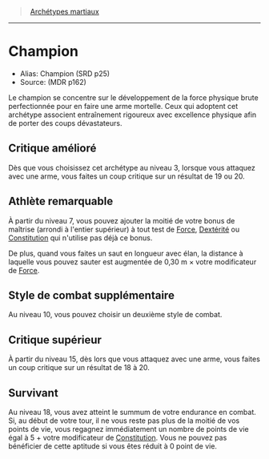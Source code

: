 
<!--SubClassItem-->

> <!--ParentNameLink-->[Archétypes martiaux](fighter_hd.md#archétypes-martiaux)<!--/ParentNameLink-->

---

# <!--Name-->Champion<!--/Name-->

- Alias: <!--AltName-->Champion (SRD p25)<!--/AltName-->
- Source: <!--Source-->(MDR p162)<!--/Source-->

Le champion se concentre sur le développement de la force physique brute perfectionnée pour en faire une arme mortelle. Ceux qui adoptent cet archétype associent entraînement rigoureux avec excellence physique afin de porter des coups dévastateurs.

<!--GenericItem-->

## <!--Name-->Critique amélioré<!--/Name-->

Dès que vous choisissez cet archétype au niveau 3, lorsque vous attaquez avec une arme, vous faites un coup critique sur un résultat de 19 ou 20.

<!--/GenericItem-->

<!--GenericItem-->

## <!--Name-->Athlète remarquable<!--/Name-->

À partir du niveau 7, vous pouvez ajouter la moitié de votre bonus de maîtrise (arrondi à l'entier supérieur) à tout test de [Force], [Dextérité] ou [Constitution] qui n'utilise pas déjà ce bonus.

De plus, quand vous faites un saut en longueur avec élan, la distance à laquelle vous pouvez sauter est augmentée de 0,30 m × votre modificateur de [Force].

<!--/GenericItem-->

<!--GenericItem-->

## <!--Name-->Style de combat supplémentaire<!--/Name-->

Au niveau 10, vous pouvez choisir un deuxième style de combat.

<!--/GenericItem-->

<!--GenericItem-->

## <!--Name-->Critique supérieur<!--/Name-->

À partir du niveau 15, dès lors que vous attaquez avec une arme, vous faites un coup critique sur un résultat de 18 à 20.

<!--/GenericItem-->

<!--GenericItem-->

## <!--Name-->Survivant<!--/Name-->

Au niveau 18, vous avez atteint le summum de votre endurance en combat. Si, au début de votre tour, il ne vous reste pas plus de la moitié de vos points de vie, vous regagnez immédiatement un nombre de points de vie égal à 5 + votre modificateur de [Constitution]. Vous ne pouvez pas bénéficier de cette aptitude si vous êtes réduit à 0 point de vie.

<!--/GenericItem-->

<!--/SubClassItem-->

[Force]: abilities_strength_hd.md
[Dextérité]: abilities_dexterity_hd.md
[Constitution]: abilities_constitution_hd.md
[Intelligence]: abilities_intelligence_hd.md
[Sagesse]: abilities_wisdom_hd.md
[Charisme]: abilities_charisma_hd.md




